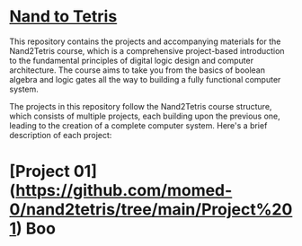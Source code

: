 
# [Nand to Tetris](https://www.coursera.org/learn/build-a-computer/home/welcome)

This repository contains the projects and accompanying materials for the Nand2Tetris course, which is a comprehensive project-based introduction to the fundamental principles of digital logic design and computer architecture. The course aims to take you from the basics of boolean algebra and logic gates all the way to building a fully functional computer system.

The projects in this repository follow the Nand2Tetris course structure, which consists of multiple projects, each building upon the previous one, leading to the creation of a complete computer system. Here's a brief description of each project:

# [Project 01] (https://github.com/momed-0/nand2tetris/tree/main/Project%201) Boo
